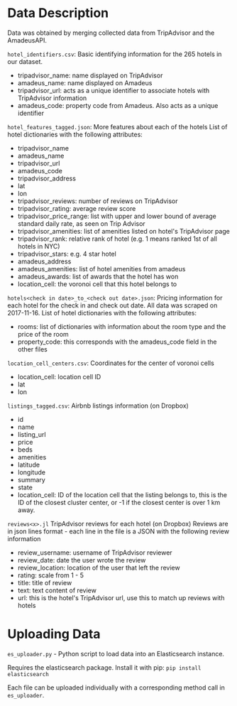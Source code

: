 # Data Description

Data was obtained by merging collected data from TripAdvisor and the AmadeusAPI.

`hotel_identifiers.csv`: Basic identifying information for the 265 hotels in our dataset.
* tripadvisor_name: name displayed on TripAdvisor
* amadeus_name: name displayed on Amadeus
* tripadvisor_url: acts as a unique identifier to associate hotels with TripAdvisor information
* amadeus_code: property code from Amadeus. Also acts as a unique identifier

`hotel_features_tagged.json`: More features about each of the hotels
List of hotel dictionaries with the following attributes:
* tripadvisor_name
* amadeus_name
* tripadvisor_url
* amadeus_code
* tripadvisor_address
* lat
* lon
* tripadvisor_reviews: number of reviews on TripAdvisor
* tripadvisor_rating: average review score 
* tripadvisor_price_range: list with upper and lower bound of average standard daily rate, as seen on Trip Advisor
* tripadvisor_amenities: list of amenities listed on hotel's TripAdvisor page
* tripadvisor_rank: relative rank of hotel (e.g. 1 means ranked 1st of all hotels in NYC)
* tripadvisor_stars: e.g. 4 star hotel
* amadeus_address
* amadeus_amenities: list of hotel amenities from amadeus
* amadeus_awards: list of awards that the hotel has won
* location_cell: the voronoi cell that this hotel belongs to

`hotels<check in date>_to_<check out date>.json`: Pricing information for each hotel for the check in and check out date. All data was scraped on 2017-11-16. 
List of hotel dictionaries with the following attributes:
* rooms: list of dictionaries with information about the room type and the price of the room
* property_code: this corresponds with the amadeus_code field in the other files

`location_cell_centers.csv`: Coordinates for the center of voronoi cells
* location_cell: location cell ID
* lat
* lon

`listings_tagged.csv`: Airbnb listings information (on Dropbox)
* id
* name
* listing_url
* price
* beds
* amenities
* latitude 
* longitude
* summary
* state
* location_cell: ID of the location cell that the listing belongs to, this is the ID of the closest cluster center, or -1 if the closest center is over 1 km away. 

`reviews<x>.jl` TripAdvisor reviews for each hotel (on Dropbox)
Reviews are in json lines format - each line in the file is a JSON with the following review information
* review_username: username of TripAdvisor reviewer
* review_date: date the user wrote the review
* review_location: location of the user that left the review
* rating: scale from 1 - 5
* title: title of review
* text: text content of review
* url: this is the hotel's TripAdvisor url, use this to match up reviews with hotels

# Uploading Data
`es_uploader.py` -  Python script to load data into an Elasticsearch instance.

Requires the elasticsearch package. Install it with pip: `pip install elasticsearch`

Each file can be uploaded individually with a corresponding method call in `es_uploader`.